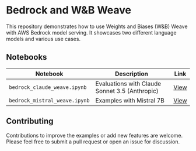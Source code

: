 # Bedrock and W&B Weave

This repository demonstrates how to use Weights and Biases (W&B) Weave with AWS Bedrock model serving. It showcases two different language models and various use cases.

## Notebooks

| Notebook | Description | Link |
| --- | --- | --- |
| `bedrock_claude_weave.ipynb` | Evaluations with Claude Sonnet 3.5 (Anthropic) | [View](bedrock_claude_weave.ipynb) |
| `bedrock_mistral_weave.ipynb` | Examples with Mistral 7B | [View](bedrock_mistral_weave.ipynb) |

## Contributing

Contributions to improve the examples or add new features are welcome. Please feel free to submit a pull request or open an issue for discussion.